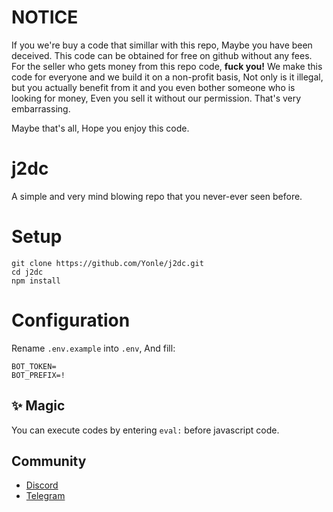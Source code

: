 # NOTICE
If you we're buy a code that simillar with this repo, Maybe you have been deceived. This code can be obtained for free on github without any fees. For the seller who gets money from this repo code, ****fuck you!****  We make this code for everyone and we build it on a non-profit basis, Not only is it illegal, but you actually benefit from it and you even bother someone who is looking for money, Even you sell it without our permission. That's very embarrassing.

Maybe that's all, Hope you enjoy this code.

# j2dc
A simple and very mind blowing repo that you never-ever seen before.

# Setup
```
git clone https://github.com/Yonle/j2dc.git
cd j2dc
npm install
```

# Configuration
Rename `.env.example` into `.env`, And fill:
```
BOT_TOKEN=
BOT_PREFIX=!
```

## ✨ Magic
You can execute codes by entering `eval:` before javascript code.
## Community
- [Discord](https://quickstream.yonle.repl.co/discord)
- [Telegram](https://t.me/yonlecoder)
